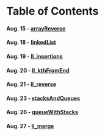 # Table of Contents

#### Aug. 15 - [arrayReverse](arrayReverse)
#### Aug. 18 - [linkedList](linkedList)
#### Aug. 19 - [ll_insertions](linkedListInserts)
#### Aug. 20 - [ll_kthFromEnd](ll_kthFromEnd)
#### Aug. 21 - [ll_reverse](ll_reverse)
#### Aug. 23 - [stacksAndQueues](stacksAndQueues)
#### Aug. 26 - [queueWithStacks](queueWithStacks)
#### Aug. 27 - [ll_merge](ll_merge)
